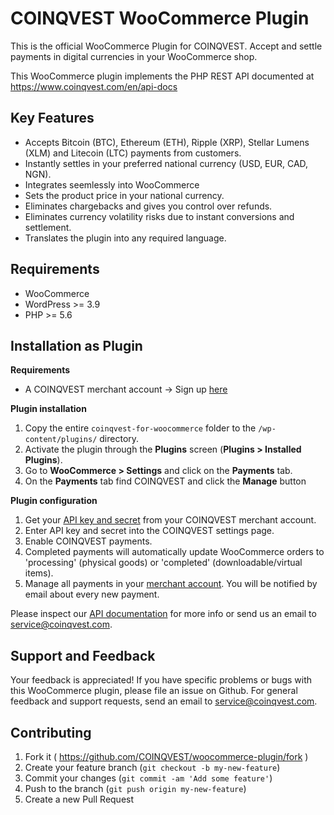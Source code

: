 # COINQVEST WooCommerce Plugin

This is the official WooCommerce Plugin for COINQVEST. Accept and settle payments in digital currencies in your WooCommerce shop.

This WooCommerce plugin implements the PHP REST API documented at https://www.coinqvest.com/en/api-docs

Key Features
------------
* Accepts Bitcoin (BTC), Ethereum (ETH), Ripple (XRP), Stellar Lumens (XLM) and Litecoin (LTC) payments from customers.
* Instantly settles in your preferred national currency (USD, EUR, CAD, NGN).
* Integrates seemlessly into WooCommerce
* Sets the product price in your national currency.
* Eliminates chargebacks and gives you control over refunds.
* Eliminates currency volatility risks due to instant conversions and settlement.
* Translates the plugin into any required language.

Requirements
------------
* WooCommerce
* WordPress >= 3.9
* PHP >= 5.6


Installation as Plugin
---------------------
**Requirements**

* A COINQVEST merchant account -> Sign up [here](https://www.coinqvest.com)

**Plugin installation**

1. Copy the entire `coinqvest-for-woocommerce` folder to the `/wp-content/plugins/` directory.
1. Activate the plugin through the **Plugins** screen (**Plugins > Installed Plugins**).
1. Go to **WooCommerce > Settings** and click on the **Payments** tab.
1. On the **Payments** tab find COINQVEST and click the **Manage** button

**Plugin configuration**

1. Get your [API key and secret](https://www.coinqvest.com/en/api-settings) from your COINQVEST merchant account.
1. Enter API key and secret into the COINQVEST settings page.
1. Enable COINQVEST payments.
1. Completed payments will automatically update WooCommerce orders to 'processing' (physical goods) or 'completed' (downloadable/virtual items).
1. Manage all payments in your [merchant account](https://www.coinqvest.com). You will be notified by email about every new payment.

Please inspect our [API documentation](https://www.coinqvest.com/en/api-docs) for more info or send us an email to service@coinqvest.com.

Support and Feedback
--------------------
Your feedback is appreciated! If you have specific problems or bugs with this WooCommerce plugin, please file an issue on Github. For general feedback and support requests, send an email to service@coinqvest.com.

Contributing
------------

1. Fork it ( https://github.com/COINQVEST/woocommerce-plugin/fork )
2. Create your feature branch (`git checkout -b my-new-feature`)
3. Commit your changes (`git commit -am 'Add some feature'`)
4. Push to the branch (`git push origin my-new-feature`)
5. Create a new Pull Request